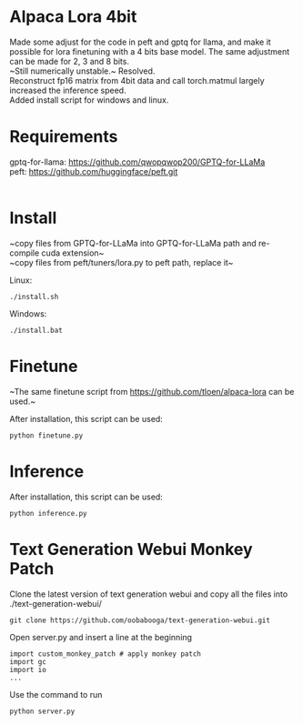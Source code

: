 # Alpaca Lora 4bit
Made some adjust for the code in peft and gptq for llama, and make it possible for lora finetuning with a 4 bits base model. The same adjustment can be made for 2, 3 and 8 bits.
<br>
~Still numerically unstable.~ Resolved.
<br>
Reconstruct fp16 matrix from 4bit data and call torch.matmul largely increased the inference speed.
<br>
Added install script for windows and linux.
<br>

# Requirements
gptq-for-llama: https://github.com/qwopqwop200/GPTQ-for-LLaMa<br>
peft: https://github.com/huggingface/peft.git<br>
<br>

# Install
~copy files from GPTQ-for-LLaMa into GPTQ-for-LLaMa path and re-compile cuda extension~<br>
~copy files from peft/tuners/lora.py to peft path, replace it~<br>

Linux:

```
./install.sh
```

Windows:

```
./install.bat
```

# Finetune
~The same finetune script from https://github.com/tloen/alpaca-lora can be used.~<br>

After installation, this script can be used:

```
python finetune.py
```

# Inference

After installation, this script can be used:

```
python inference.py
```

# Text Generation Webui Monkey Patch

Clone the latest version of text generation webui and copy all the files into ./text-generation-webui/
```
git clone https://github.com/oobabooga/text-generation-webui.git
```

Open server.py and insert a line at the beginning
```
import custom_monkey_patch # apply monkey patch
import gc
import io
...
```

Use the command to run

```
python server.py
```
